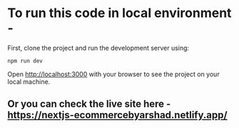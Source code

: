 # To run this code in local environment -

First, clone the project and run the development server using:

```
npm run dev

```

Open [http://localhost:3000](http://localhost:3000) with your browser to see the project on your local machine.

## Or you can check the live site here - https://nextjs-ecommercebyarshad.netlify.app/

